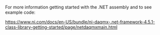 For more information getting started with the .NET assembly and to see example code:

https://www.ni.com/docs/en-US/bundle/ni-daqmx-.net-framework-4.5.1-class-library-getting-started/page/netdaqmxmain.html
